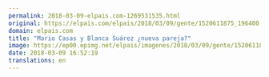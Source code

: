 ```yaml
---
permalink: 2018-03-09-elpais.com-1269531535.html
original: https://elpais.com/elpais/2018/03/09/gente/1520611875_196400.html#?ref=rss&format=simple&link=link
domain: elpais.com
title: "Mario Casas y Blanca Suárez ¿nueva pareja?"
image: https://ep00.epimg.net/elpais/imagenes/2018/03/09/gente/1520611875_196400_1520612556_rrss_normal.jpg
date: 2018-03-09 16:52:19
translations: en
---
```


